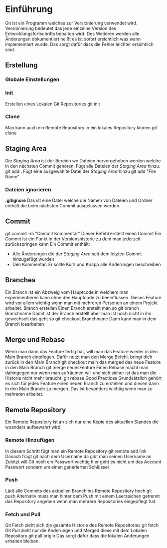 # Einführung
Git ist ein Programm welches zur Versionierung verwendet wird.
Versionierung bedeutet das jede einzelne Version des Entwicklungsfortschritts behalten wird.
Des Weiteren werden alle Änderungen dokumentiert heißt es ist sofort ersichtlich was wann implementiert wurde.
Das sorgt dafür dass die Fehler leichter ersichtlich sind.

## Erstellung

### Globale Einstellungen

### Init
Erstellen eines Lokalen Git Repositories
git init
### Clone
Man kann auch ein Remote Repository in ein lokales Repository klonen
git clone
## Staging Area
Die _Staging Area_ ist der Bereich wo Dateien hervorgehoben werden welche in den nächsten Commit gehören.
Fügt alle Dateien der _Staging Area_ hinzu.
git add .
Fügt eine ausgewählte Datei der _Staging Area_ hinzu
git add "File Name"

### Dateien ignorieren
**.gitignore**
Das ist eine Datei welche die Namen von Dateien und Ordner enthält die beim nächsten Commit ausgelassen werden.

## Commit
git commit -m "Commit Kommentar"
Dieser Befehl erstellt einen Commit
Ein Commit ist ein Punkt in der Versionshistorie zu dem man jederzeit zurückspringen kann
Ein Commit enthält:
- Alle Änderungen die der _Staging Area_ seit dem letzten Commit hinzugefügt wurden
- Den Kommentar: Er sollte Kurz und Knapp alle Änderungen beschreiben
## Branches
Ein Branch ist ein Abzweig vom Hauptcode in welchem man experimentieren kann ohne den Hauptcode zu beeinflussen.
Dieses Feature wird vor allem wichtig wenn man mit mehreren Personen an einem Projekt arbeitet.
Branch erstellen
Einen Branch erstellt man so
git branch Branchname
Damit ist der Branch erstellt aber man ist noch nicht in ihn gewechselt das geht so
git checkout Branchname
Dann kann man in dem Branch losarbeiten
## Merge und Rebase
Wenn man dann das Feature fertig hat, will man das Feature wieder in den Main Branch einpflegen. Dafür nutzt man den Merge Befehl.
bringt dich zurück in den Main Branch
git checkout main
das merged das neue Feature in den Main Branch
git merge neuesFeature
Einen Rebase macht man dahingegen nur wenn man aufräumen will und sich sicher ist das man die Historie nicht mehr braucht.
git rebase
Good Practices
Grundsätzlich gehört es sich für jedes Feature einen neuen Branch zu erstellen und diesen dann in den Main Branch zu mergen.
Das ist besonders wichtig wenn man zu mehreren arbeitet.
## Remote Repository
Ein Remote Repository ist an sich nur eine Kopie des aktuellen Standes die woanders aufbewahrt wird.
### Remote Hinzufügen
In diesem Schritt fügt man ein Remote Repository
git remote add link
Danach fragt git nach dem Username da gibt man seinen Username an
Zuletzt will Git noch ein Passwort wichtig hier geht es nicht um das Account Passwort sondern um einen generierten Schlüssel
### Push
Lädt alle Commits des aktuellen Branch ins Remote Repository hoch
git push 
Alternativ muss man hinter dem Push mit einem Leerzeichen getrennt das Repository angeben wenn man mehrere Repositories eingepflegt hat.
### Fetch und Pull
Git Fetch zieht sich die gesamte Historie des Remote Repositories
git fetch 
Git Pull zieht nur die Änderungen und Merged diese mit dem Lokalen Repository
git pull origin
Das sorgt dafür dass die lokalen Änderungen erhalten bleiben.